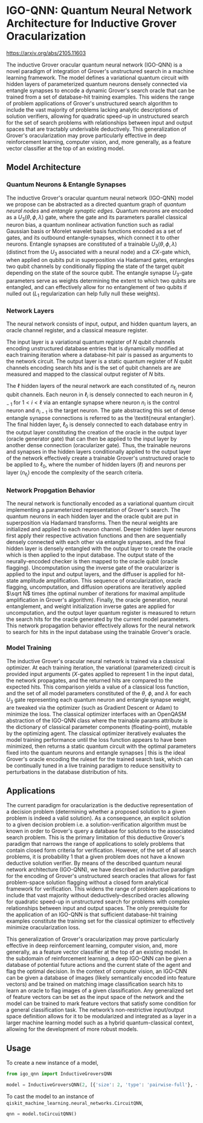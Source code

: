 # IGO-QNN: Quantum Neural Network Architecture for Inductive Grover Oracularization

https://arxiv.org/abs/2105.11603

The inductive Grover oracular quantum neural network (IGO-QNN) is a novel paradigm of integration of Grover's unstructured search in a machine learning framework. The model defines a variational quantum circuit with hidden layers of parameterized quantum neurons densely connected via entangle synapses to encode a dynamic Grover's search oracle that can be trained from a set of database-hit training examples. This widens the range of problem applications of Grover's unstructured search algorithm to include the vast majority of problems lacking analytic descriptions of solution verifiers, allowing for quadratic speed-up in unstructured search for the set of search problems with relationships between input and output spaces that are tractably underivable deductively. This generalization of Grover's oracularization may prove particularly effective in deep reinforcement learning, computer vision, and, more generally, as a feature vector classifier at the top of an existing model.

## Model Architecture
### Quantum Neurons & Entangle Synapses
The inductive Grover's oracular quantum neural network (IGO-QNN) model we propose can be abstracted as a directed quantum graph of *quantum neural nodes* and *entangle synaptic edges*. Quantum neurons are encoded as a $U_3(\theta,\phi,\lambda)$ gate, where the gate and its parameters parallel classical neuron bias, a quantum nonlinear activation function such as radial Gaussian basis or Morelet wavelet basis functions encoded as a set of gates, and its outbound entangle-synapses, which connect it to other neurons. Entangle synapses are constituted of a trainable $U_3(\theta,\phi,\lambda)$ (distinct from the $U_3$ associated with a neural node) and a $CX$-gate which, when applied on qubits put in superposition via Hadamard gates, entangles two qubit channels by conditionally flipping the state of the target qubit depending on the state of the source qubit. The entangle synapse $U_3$-gate parameters serve as weights determining the extent to which two qubits are entangled, and can effectively allow for no entanglement of two qubits if nulled out ($L_1$ regularization can help fully null these weights). 

### Network Layers
The neural network consists of input, output, and hidden quantum layers, an oracle channel register, and a classical measure register. 

The input layer is a variational quantum register of $N$ qubit channels encoding unstructured database entries that is dynamically modified at each training iteration where a database-hit pair is passed as arguments to the network circuit. The output layer is a static quantum register of $N$ qubit channels encoding search hits and is the set of qubit channels are are measured and mapped to the classical output register of $N$ bits.

The $\ell$ hidden layers of the neural network are each constituted of $n_{\ell_i}$ neuron qubit channels. Each neuron in $\ell_i$ is densely connected to each neuron in $\ell_{i-1}$ for $1<i<\ell$ via an entangle synapse where neuron $n_i$ is the control neuron and $n_{i-1}$ is the target neuron. The gate abstracting this set of dense entangle synapse connections is referred to as the \textit{neural entangler}. The final hidden layer, $\ell_0$ is densely connected to each database entry in the output layer constituting the creation of the oracle in the output layer (oracle generator gate) that can then be applied to the input layer by another dense connection (oracularizer gate). Thus, the trainable neurons and synapses in the hidden layers conditionally applied to the output layer of the network effectively create a trainable Grover's unstructured oracle to be applied to $\ell_0$, where the number of hidden layers ($\ell$) and neurons per layer ($n_{\ell_i}$) encode the complexity of the search criteria.

### Network Propgation Behavior
The neural network is functionally encoded as a variational quantum circuit implementing a parameterized representation of Grover's search. The quantum neurons in each hidden layer and the oracle qubit are put in superposition via Hadamard transforms. Then the neural weights are initialized and applied to each neuron channel. Deeper hidden layer neurons first apply their respective activation functions and then are sequentially densely connected with each other via entangle synapses, and the final hidden layer is densely entangled with the output layer to create the oracle which is then applied to the input database. The output state of the neurally-encoded checker is then mapped to the oracle qubit (oracle flagging). Uncomputation using the inverse gate of the oracularizer is applied to the input and output layers, and the diffuser is applied for hit-state amplitude amplification. This sequence of oracularization, oracle flagging, uncomputation, and diffusion operations are iteratively applied $\sqrt N$ times (the optimal number of iterations for maximal amplitude amplification in Grover's algorithm). Finally, the oracle generation, neural entanglement, and weight initialization inverse gates are applied for uncomputation, and the output layer quantum register is measured to return the search hits for the oracle generated by the current model parameters. This network propagation behavior effectively allows for the neural network to search for hits in the input database using the trainable Grover's oracle. 

### Model Training
The inductive Grover's oracular neural network is trained via a classical optimizer. At each training iteration, the variational (parameterized) circuit is provided input arguments ($X$-gates applied to represent 1 in the input data), the network propagates, and the returned hits are compared to the expected hits. This comparison yields a value of a classical loss function, and the set of all model parameters constituted of the $\theta$, $\phi$, and $\lambda$ for each $U_3$ gate representing each quantum neuron and entangle synapse weight, are tweaked via the optimizer (such as Gradient Descent or Adam) to minimize the loss. The classical optimizer interfaces with an OpenQASM abstraction of the IGO-QNN class where the trainable params attribute is the dictionary of classical parameter components (floating-point), mutable by the optimizing agent. The classical optimizer iteratively evaluates the model training performance until the loss function appears to have been minimized, then returns a static quantum circuit with the optimal parameters fixed into the quantum neurons and entangle synapses | this is the ideal Grover's oracle encoding the ruleset for the trained search task, which can be continually tuned in a live training paradigm to reduce sensitivity to perturbations in the database distribution of hits. 

## Applications
The current paradigm for oracularization is the deductive representation of a decision problem (determining whether a proposed solution to a given problem is indeed a valid solution). As a consequence, an explicit solution to a given decision problem i.e. a solution-verification algorithm must be known in order to Grover's query a database for solutions to the associated search problem. This is the primary limitation of this deductive Grover's paradigm that narrows the range of applications to solely problems that contain closed form criteria for verification. However, of the set of all search problems, it is probability 1 that a given problem does not have a known deductive solution verifier. By means of the described quantum neural network architecture (IGO-QNN), we have described an inductive paradigm for the encoding of Grover's unstructured search oracles that allows for fast problem-space solution flagging without a closed form analytical framework for  verification. This widens the range of problem applications to include that vast majority without deductively-described oracles allowing for quadratic speed-up in unstructured search for problems with complex relationships between input and output spaces. The only prerequisite for the application of an IGO-QNN is that sufficient database-hit training examples constitute the training set for the classical optimizer to effectively minimize oracularization loss. 

This generalization of Grover's oracularization may prove particularly effective in deep reinforcement learning, computer vision, and, more generally, as a feature vector classifier at the top of an existing model. In the subdomain of reinforcement learning, a deep IGO-QNN can be given a database of potential future actions and the current state of the agent and flag the optimal decision. In the context of computer vision, an IGO-CNN can be given a database of images (likely semantically encoded into feature vectors) and be trained on matching image classification search hits to learn an oracle to flag images of a given classification. Any generalized set of feature vectors can be set as the input space of the network and the model can be trained to mark feature vectors that satisfy some condition for a general classification task. The network’s non-restrictive input/output space definition allows for it to be modularized and integrated as a layer in a larger machine learning model such as a hybrid quantum-classical context, allowing for the development of more robust models. 

## Usage

To create a new instance of a model,
```python
from igo_qnn import InductiveGroversQNN

model = InductiveGroversQNN(2, [{'size': 2, 'type': 'pairwise-full'}, {'size': 2, 'type': 'pairwise-full'}])
```
To cast the model to an instance of `qiskit_machine_learning.neural_networks.CircuitQNN`,
```python
qnn = model.toCircuitQNN()
```
